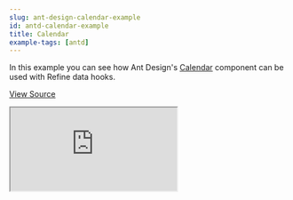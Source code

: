 ```yaml
---
slug: ant-design-calendar-example
id: antd-calendar-example
title: Calendar
example-tags: [antd]
---
```


In this example you can see how Ant Design's [Calendar](https://ant.design/components/calendar) component can be used with Refine data hooks.

[View Source](https://github.com/refinedev/refine/tree/master/examples/calendar)

<iframe loading="lazy" src="https://stackblitz.com//github/pankod/refine/tree/master/examples/calendar?embed=1&view=preview&theme=dark&preset=node&ctl=1"
    style={{width: "100%", height:"80vh", border: "0px", borderRadius: "8px", overflow:"hidden"}}
    title="refine-tutorial"
></iframe>